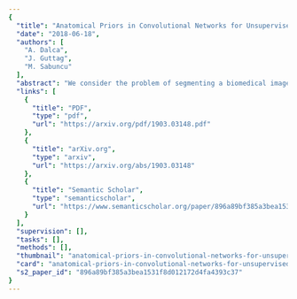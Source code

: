 ```yaml
---
{
  "title": "Anatomical Priors in Convolutional Networks for Unsupervised Biomedical Segmentation",
  "date": "2018-06-18",
  "authors": [
    "A. Dalca",
    "J. Guttag",
    "M. Sabuncu"
  ],
  "abstract": "We consider the problem of segmenting a biomedical image into anatomical regions of interest. We specifically address the frequent scenario where we have no paired training data that contains images and their manual segmentations. Instead, we employ unpaired segmentation images that we use to build an anatomical prior. Critically these segmentations can be derived from imaging data from a different dataset and imaging modality than the current task. We introduce a generative probabilistic model that employs the learned prior through a convolutional neural network to compute segmentations in an unsupervised setting. We conducted an empirical analysis of the proposed approach in the context of structural brain MRI segmentation, using a multi-study dataset of more than 14,000 scans. Our results show that an anatomical prior enables fast unsupervised segmentation which is typically not possible using standard convolutional networks. The integration of anatomical priors can facilitate CNN-based anatomical segmentation in a range of novel clinical problems, where few or no annotations are available and thus standard networks are not trainable. The code, model definitions and model weights are freely available at http://github.com/adalca/neuron.",
  "links": [
    {
      "title": "PDF",
      "type": "pdf",
      "url": "https://arxiv.org/pdf/1903.03148.pdf"
    },
    {
      "title": "arXiv.org",
      "type": "arxiv",
      "url": "https://arxiv.org/abs/1903.03148"
    },
    {
      "title": "Semantic Scholar",
      "type": "semanticscholar",
      "url": "https://www.semanticscholar.org/paper/896a89bf385a3bea1531f8d012172d4fa4393c37"
    }
  ],
  "supervision": [],
  "tasks": [],
  "methods": [],
  "thumbnail": "anatomical-priors-in-convolutional-networks-for-unsupervised-biomedical-segmentation-thumb.jpg",
  "card": "anatomical-priors-in-convolutional-networks-for-unsupervised-biomedical-segmentation-card.jpg",
  "s2_paper_id": "896a89bf385a3bea1531f8d012172d4fa4393c37"
}
---
```


